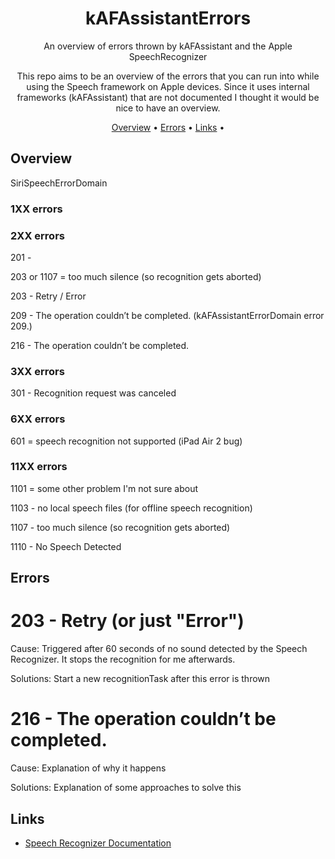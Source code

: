 <!-- markdownlint-configure-file {
  "MD013": {
    "code_blocks": false,
    "tables": false
  },
  "MD033": false,
  "MD041": false
} -->

<div align="center">

# kAFAssistantErrors
  
An overview of errors thrown by kAFAssistant and the Apple SpeechRecognizer 
  
This repo aims to be an overview of the errors that you can run into while using the Speech framework on Apple devices. Since it uses internal frameworks (kAFAssistant) that are not documented I thought it would be nice to have an overview.


[Overview](#overview) •
[Errors](#errors) •
[Links](#links) •

</div>

## Overview
SiriSpeechErrorDomain 

### 1XX errors

### 2XX errors

201 - 

203 or 1107 = too much silence (so recognition gets aborted)

203 - Retry / Error

209 - The operation couldn’t be completed. (kAFAssistantErrorDomain error 209.)

216 - The operation couldn’t be completed.

### 3XX errors

301 - Recognition request was canceled

### 6XX errors

601 = speech recognition not supported (iPad Air 2 bug)

### 11XX errors

1101 = some other problem I'm not sure about

1103 - no local speech files (for offline speech recognition)

1107 - too much silence (so recognition gets aborted)

1110 - No Speech Detected


## Errors

# 203 - Retry (or just "Error")

Cause:
Triggered after 60 seconds of no sound detected by the Speech Recognizer. It stops the recognition for me afterwards.

Solutions:
Start a new recognitionTask after this error is thrown


# 216 - The operation couldn’t be completed.

Cause:
Explanation of why it happens

Solutions:
Explanation of some approaches to solve this





## Links

* [Speech Recognizer Documentation](https://developer.apple.com/documentation/speech)
